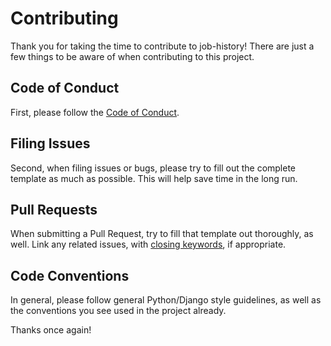 # Contributing

Thank you for taking the time to contribute to job-history! There are just a few things to be aware of when contributing to this project.

## Code of Conduct
First, please follow the [Code of Conduct](CODE_OF_CONDUCT.md).

## Filing Issues
Second, when filing issues or bugs, please try to fill out the complete template as much as possible. This will help save time in the long run.

## Pull Requests
When submitting a Pull Request, try to fill that template out thoroughly, as well. Link any related issues, with [closing keywords](https://docs.github.com/en/github/managing-your-work-on-github/linking-a-pull-request-to-an-issue#linking-a-pull-request-to-an-issue-using-a-keyword), if appropriate.

## Code Conventions
In general, please follow general Python/Django style guidelines, as well as the conventions you see used in the project already.

Thanks once again!
